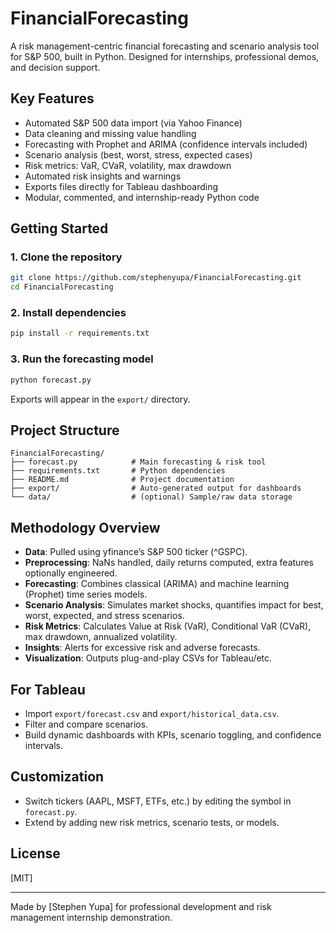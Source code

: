 # FinancialForecasting

A risk management-centric financial forecasting and scenario analysis tool for S&P 500, built in Python. Designed for internships, professional demos, and decision support.

## Key Features

- Automated S&P 500 data import (via Yahoo Finance)
- Data cleaning and missing value handling
- Forecasting with Prophet and ARIMA (confidence intervals included)
- Scenario analysis (best, worst, stress, expected cases)
- Risk metrics: VaR, CVaR, volatility, max drawdown
- Automated risk insights and warnings
- Exports files directly for Tableau dashboarding
- Modular, commented, and internship-ready Python code

## Getting Started

### 1. Clone the repository

```sh
git clone https://github.com/stephenyupa/FinancialForecasting.git
cd FinancialForecasting
```

### 2. Install dependencies

```sh
pip install -r requirements.txt
```

### 3. Run the forecasting model

```sh
python forecast.py
```

Exports will appear in the `export/` directory.

## Project Structure

```
FinancialForecasting/
├── forecast.py            # Main forecasting & risk tool
├── requirements.txt       # Python dependencies
├── README.md              # Project documentation
├── export/                # Auto-generated output for dashboards
└── data/                  # (optional) Sample/raw data storage
```

## Methodology Overview

- **Data**: Pulled using yfinance’s S&P 500 ticker (^GSPC).
- **Preprocessing**: NaNs handled, daily returns computed, extra features optionally engineered.
- **Forecasting**: Combines classical (ARIMA) and machine learning (Prophet) time series models.
- **Scenario Analysis**: Simulates market shocks, quantifies impact for best, worst, expected, and stress scenarios.
- **Risk Metrics**: Calculates Value at Risk (VaR), Conditional VaR (CVaR), max drawdown, annualized volatility.
- **Insights**: Alerts for excessive risk and adverse forecasts.
- **Visualization**: Outputs plug-and-play CSVs for Tableau/etc.

## For Tableau

- Import `export/forecast.csv` and `export/historical_data.csv`.
- Filter and compare scenarios.
- Build dynamic dashboards with KPIs, scenario toggling, and confidence intervals.

## Customization

- Switch tickers (AAPL, MSFT, ETFs, etc.) by editing the symbol in `forecast.py`.
- Extend by adding new risk metrics, scenario tests, or models.

## License

[MIT]

---

Made by [Stephen Yupa] for professional development and risk management internship demonstration.
